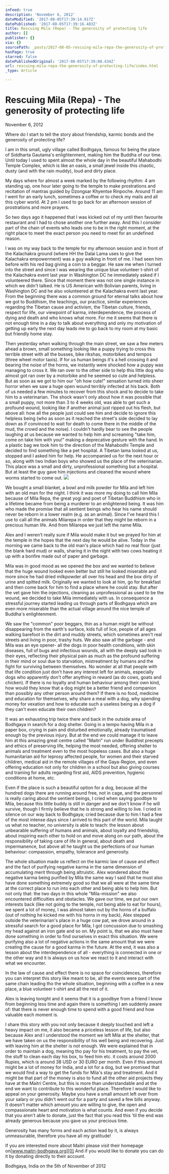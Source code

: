 ```yaml
---
inFeed: true
description: 'November 6, 2012'
dateModified: '2017-08-05T17:39:14.917Z'
datePublished: '2017-08-05T17:39:16.483Z'
title: Rescuing Mila (Repa) - The generosity of protecting life
author: []
publisher: {}
via: {}
sourcePath: _posts/2017-08-05-rescuing-mila-repa-the-generosity-of-protecting-life.md
hasPage: true
starred: false
datePublishedOriginal: '2017-08-05T17:39:08.434Z'
url: rescuing-mila-repa-the-generosity-of-protecting-life/index.html
_type: Article

---
```

# **Rescuing Mila (Repa) - The generosity of protecting life**

November 6, 2012

Where do I start to tell the story about friendship, karmic bonds and the generosity of protecting life?

I am in this small, ugly village called Bodhgaya, famous for being the place of Siddharta Gautama's enlightenment, making him the Buddha of our time. Until today I used to spent almost the whole day in the beautiful Mahabodhi Temple Complex, which is like an oasis, a small jewel inside this chaotic, dusty (and with the rain muddy), loud and dirty place.

My days where for almost a week marked by the following rhythm: 4 am standing up, one hour later going to the temple to make prostrations and recitation of mantras guided by Dzongsar Khyentse Rinpoche. Around 11 am I went for an early lunch, sometimes a coffee or to check my mails and all this cyber world. At 2 pm I used to go back for an afternoon session of prostrations and more prayers.

So two days ago it happened that I was kicked out of my until then favourite restaurant and I had to chose another one further away. And this I consider part of the chain of events who leads one to be in the right moment, at the right place to meet the exact person you need to meet for an undefined reason.

I was on my way back to the temple for my afternoon session and in front of the Kalachakra ground (where HH the Dalai Lama uses to give the Kalachakra empowerment) was a guy walking in front of me. I had seen him before with his red bag giving a coin to a beggar. He saw me when I turned into the street and since I was wearing the unique blue volunteer t-shirt of the Kalachakra event last year in Washington DC he immediately asked if I volunteered there. Since that moment there was not one single instance in which we didn't talked. He is US American with Bolivian parents, living in Washington DC and he also volunteered at the Kalachakra event last year. From the beginning there was a common ground for eternal talks about how we got to Buddhism, the teachings, our practice, similar experiences regarding the Tibetan cause and activism, the Tibetan culture, friends, respect for life, our viewpoint of karma, interdependence, the process of dying and death and who knows what more. For me it seems that there is not enough time in a day to talk about everything and only my motivation of getting up early the next day leads me to go back to my room at my basic but friendly home stay.

Then yesterday when walking through the main street, we saw a few meters ahead a brown, small something looking like a puppy trying to cross this terrible street with all the busses, bike rikshas, motorbikes and tempos (three wheel motor taxis). If for us human beings it's a hell crossing it and bearing the noise of the horns, we instantly were shocked how a puppy was managing to cross it. We ran over to the other side to help this little dog who almost got ran over by a motorbike and he seemed so cute and helpless. But as soon as we got to him our "oh how cute!" sensation turned into sheer horror when we saw a huge open wound terribly infected at his back. Both of us needed a few minutes to recover from this shock and to decide to take him to a veterinarian. The shock wasn't only about how it was possible that a small puppy, not more than 3 to 4 weeks old, was able to get such a profound wound, looking like if another animal just ripped out his flesh, but above all: how all the people just could see him and decide to ignore this helpless being (who as soon as it reached the street's side decided to lay down as if convinced to wait for death to come there in the middle of the mud, the crowd and the noise). I couldn't hardly bear to see the people laughing at us because we wanted to help him and screaming "take him, come on take him with you!" making a deprecative gesture with the hand. In a plastic bag we took him to the direction of the Mahabodhi Temple and decided to find something like a pet hospital. A Tibetan lama looked at us, stopped and I asked him for help. He accompanied us for the next hour or so, along with two Indian boys who showed us the place of the veterinarian. This place was a small and dirty, unprofessional something but a hospital. But at least the guy gave him injections and cleaned the wound where worms started to come out.
![](https://the-grid-user-content.s3-us-west-2.amazonaws.com/d678d9ff-7e29-4231-9108-513ffbf7d688.jpg)

We bought a small blanket, a bowl and milk powder for Mila and left him with an old man for the night. I think it was more my doing to call him Mila because of Mila Repa, the great yogi and poet of Tibetan Buddhism who in a lifetime became from being a murderer to an enlightened being. It was him who made the promise that all sentient beings who hear his name should never be reborn in a lower realm (e.g. as an animal). Since I've heard this I use to call all the animals Milarepa in order that they might be reborn in a precious human life. And from Milarepa we just left the name Mila.

Alex and I weren't really sure if Mila would make it but we prayed for him at the temple in the hopes that the next day he would be alive. Today in the morning we came back to the old man's place which had no real floor (just the blank hard mud) or walls, sharing it in the night with two cows heating it up with a bonfire made out of paper and garbage.

Mila was in good mood as we opened the box and we wanted to believe that the huge wound looked even better but still he looked miserable and more since he had dried milkpowder all over his head and the box dirty of urine and spitted milk. Originally we wanted to look at him, go for breakfast and then come back for him to find a place where he could stay. But after the vet gave him the injections, cleaning as unprofessional as used to be the wound, we decided to take Mila immediately with us. In consequence a stressful journey started leading us through parts of Bodhgaya which are even more miserable than the actual village around the nice temple of Buddha's enlightenment.

We saw the "common" poor beggars, thin as a human might be without disappearing from the earth's surface, kids full of lice, people of all ages walking barefoot in the dirt and muddy streets, which sometimes aren't real streets and living in poor, trashy huts. We also saw all the garbage - and Mila was an eye opener- all the dogs in poor health conditions, with skin diseases, full of bugs and infectious wounds, all with the deeply sad look in their eyes, reflecting their physical pain as much as the profound suffering in their mind or soul due to starvation, mistreatment by humans and the fight for surviving between themselves. No wonder at all that people with that life condition just don't have any interest left for animals, especially dogs who apparently don't offer anything in reward (as do cows, goats and chicken). If there is no loyalty and human behaviour among their own kind, how would they know that a dog might be a better friend and companion than possibly any other person around them? If there is no food, medicine and education for themselves, why share a meal with a dog, why spending money for vexation and how to educate such a useless being as a dog if they can't even educate their own children?

It was an exhausting trip twice there and back in the outside area of Bodhgaya in search for a dog shelter. Going in a tempo having Mila in a paper box, crying in pain and disturbed emotionally, already traumatised enough by the previous injury. But at the end we could manage it to leave him at this amazing great centre called "Maitri" run under Buddhist precepts and ethics of preserving life, helping the most needed, offering shelter to animals and treatment even to the most hopeless cases. But also a huge humanitarian aid for leprosy affected people, for women and their starved children, medical aid in the remote villages of the Gaya-Region, and even offering education not only for children in a school but also giving courses and training for adults regarding first aid, AIDS prevention, hygienic conditions at home, etc.

Even if the place is such a beautiful option for a dog, because all the hundred dogs there are running around free, not in cage, and the personnel is really caring about the sentient beings, I cried when saying goodbye to Mila, because this little buddy is still in danger and we don't know if he will survive, though I firmly believe that he is strong and willing to live. I cried in silence on our way back to Bodhgaya; cried because due to him I had a few of the most intense days since I arrived to this part of the world. Mila taught us what no teacher, no university is able to teach: the lesson about unbearable suffering of humans and animals, about loyalty and friendship, about inspiring each other to hold on and move along on our path, about the responsibility of taking care of life in general, about death and impermanence, but above all he taught us the perfections of our human behaviour: compassion, empathy, tolerance and generosity.

The whole situation made us reflect on the karmic law of cause and effect and the fact of purifying negative karma in the same dimension of accumulating merit through being altruistic. Alex wondered about the negative karma being purified by Mila the same way I said that he must also have done something extremely good so that we all were at the same time at the correct place to run into each other and being able to help him. But not only that: the two days in this whole "Mila-mission" we also encountered difficulties and obstacles. We gave our time, we put our own interests back (like not going to the temple, not being able to eat for hours), we spent a lot of money, I was almost taken out by the horns of a buffalo (out of nothing he kicked me with his horns in my back), Alex stepped outside the veterinarian's place in a huge cow pat, we drove around in a stressful search for a good place for Mila, I got concussion due to smashing my head against an iron gate and so on. My point is, that we also must have done something in order to find ourselves in exact this situation. We were purifying also a lot of negative actions in the same amount that we were creating the cause for a good karma in the future. At the end, it was also a lesson about the interdependence of all - everything is connected in one or the other way and it is always on us how we react to it and interact with what we encounter.

In the law of cause and effect there is no space for coincidences, therefore you can interpret this story like meant to be, all the events were part of the same chain leading tho the whole situation, beginning with a coffee in a new place, a blue volunteer t-shirt and all the rest of it.

Alex is leaving tonight and it seems that it is a goodbye from a friend I know from beginning less time and again there is something I am suddenly aware of: that there is never enough time to spend with a good friend and how valuable each moment is.

I share this story with you not only because it deeply touched and left a heavy impact on me, it also became a priceless lesson of life, but also because Alex and I understood the moment we left Mila at the shelter, that we have taken on us the responsibility of his well being and recovering. Just with leaving him at the shelter is not enough. We were explained that in order to maintain a dog, meaning tho pay for his treatment, to pay the vet, the stuff to clean each day his box, to feed him etc. it costs around 2000 Rupies, which is around 38 USD or 30 EURO per month. Even if this amount might be a lot of money for India, and a lot for a dog, but we promised that we would find a way to get the funds for Mila's stay and treatment. And it might be that part of the money is also to fund all the other aid projects they have at the Maitri Centre, but this is more than understandable and at the end we want to contribute to this wonderful place. Therefore I would like to appeal on your generosity. Maybe you have a small amount left over from your salary or you didn't went out for a party and saved a few bills anyway. It doesn't matter which amount you are willing to give, the open and compassionate heart and motivation is what counts. And even if you decide that you aren't able to donate, just the fact that you read this 'til the end was already generous because you gave us your precious time.

Generosity has many forms and each action lead by it, is always unmeasurable, therefore you have all my gratitude!

If you are interested more about Maitri please visit their homepage on[www.maitri-bodhgaya.org][0] And if you would like to donate you can do it by donating directly to their account. 

Bodhgaya, India on the 5th of November of 2012

[0]: http://www.maitri-bodhgaya.org/